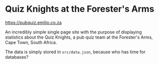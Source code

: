 # Quiz Knights at the Forester's Arms

<https://pubquiz.emilio.co.za>

An incredibly simple single page site with the purpose of displaying statistics about the Quiz Knights, a pub quiz team at the Forester's Arms, Cape Town, South Africa.

The data is simply stored in `src/data.json`, because who has time for databases?
